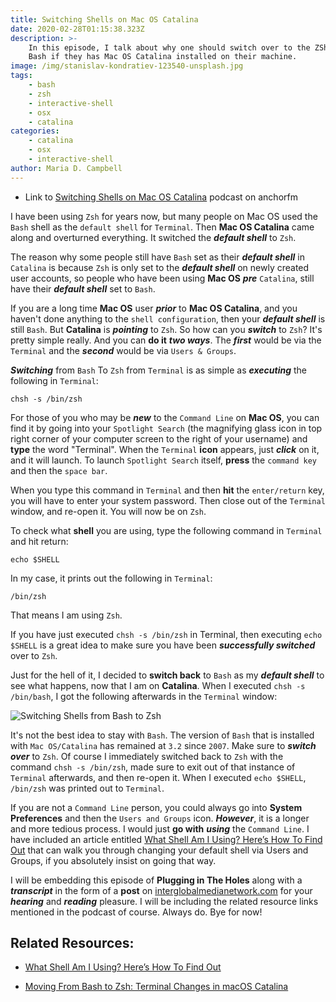 ```yaml
---
title: Switching Shells on Mac OS Catalina
date: 2020-02-28T01:15:38.323Z
description: >-
    In this episode, I talk about why one should switch over to the ZShell from
    Bash if they has Mac OS Catalina installed on their machine.
image: /img/stanislav-kondratiev-123540-unsplash.jpg
tags:
    - bash
    - zsh
    - interactive-shell
    - osx
    - catalina
categories:
    - catalina
    - osx
    - interactive-shell
author: Maria D. Campbell
---
```


-   Link to
    [Switching Shells on Mac OS Catalina](https://anchor.fm/maria-campbell/episodes/Switching-Shells-on-Mac-OS-Catalina-eb4btl)
    podcast on anchorfm

I have been using `Zsh` for years now, but many people on Mac OS used the `Bash`
shell as the `default shell` for `Terminal`. Then **Mac OS Catalina** came along
and overturned everything. It switched the **_default shell_** to `Zsh`.

The reason why some people still have `Bash` set as their **_default shell_** in
`Catalina` is because `Zsh` is only set to the **_default shell_** on newly
created user accounts, so people who have been using **Mac OS** **_pre_**
`Catalina`, still have their **_default shell_** set to `Bash`.

If you are a long time **Mac OS** user **_prior_** to **Mac OS Catalina**, and
you haven't done anything to the `shell configuration`, then your **_default
shell_** is still `Bash`. But **Catalina** is **_pointing_** to `Zsh`. So how
can you **_switch_** to `Zsh`? It's pretty simple really. And you can **do it**
**_two ways_**. The **_first_** would be via the `Terminal` and the **_second_**
would be via `Users & Groups`.

**_Switching_** from `Bash` To `Zsh` from `Terminal` is as simple as
**_executing_** the following in `Terminal`:

```shell
chsh -s /bin/zsh
```

For those of you who may be **_new_** to the `Command Line` on **Mac OS**, you
can find it by going into your `Spotlight Search` (the magnifying glass icon in
top right corner of your computer screen to the right of your username) and
**type** the word "Terminal". When the `Terminal` **icon** appears, just
**_click_** on it, and it will launch. To launch `Spotlight Search` itself,
**press** the `command key` and then the `space bar`.

When you type this command in `Terminal` and then **hit** the `enter/return`
key, you will have to enter your system password. Then close out of the
`Terminal` window, and re-open it. You will now be on `Zsh`.

To check what **shell** you are using, type the following command in `Terminal`
and hit return:

```shell
echo $SHELL
```

In my case, it prints out the following in `Terminal`:

```shell
/bin/zsh
```

That means I am using `Zsh`.

If you have just executed `chsh -s /bin/zsh` in Terminal, then executing
`echo $SHELL` is a great idea to make sure you have been **_successfully
switched_** over to `Zsh`.

Just for the hell of it, I decided to **switch back** to `Bash` as my **_default
shell_** to see what happens, now that I am on **Catalina**. When I executed
`chsh -s /bin/bash`, I got the following afterwards in the `Terminal` window:

![Switching Shells from Bash to Zsh](/img/zsh-to-bash-catalina,png)

It's not the best idea to stay with `Bash`. The version of `Bash` that is
installed with `Mac OS/Catalina` has remained at `3.2` since `2007`. Make sure
to **_switch over_** to `Zsh`. Of course I immediately switched back to `Zsh`
with the command `chsh -s /bin/zsh`, made sure to exit out of that instance of
`Terminal` afterwards, and then re-open it. When I executed `echo $SHELL`,
`/bin/zsh` was printed out to `Terminal`.

If you are not a `Command Line` person, you could always go into **System
Preferences** and then the `Users and Groups` icon. **_However_**, it is a
longer and more tedious process. I would just **go with** **_using_** the
`Command Line`. I have included an article entitled
[What Shell Am I Using? Here’s How To Find Out](https://osxdaily.com/2009/09/25/what-shell-am-i-using/)
that can walk you through changing your default shell via Users and Groups, if
you absolutely insist on going that way.

I will be embedding this episode of **Plugging in The Holes** along with a
**_transcript_** in the form of a **post** on
[interglobalmedianetwork.com](https://www.interglobalmedianetwork.com/) for your
**_hearing_** and **_reading_** pleasure. I will be including the related
resource links mentioned in the podcast of course. Always do. Bye for now!

## Related Resources:

-   [What Shell Am I Using? Here’s How To Find Out](https://osxdaily.com/2009/09/25/what-shell-am-i-using/)

-   [Moving From Bash to Zsh: Terminal Changes in macOS Catalina](https://blog.macsales.com/56921-moving-from-bash-to-zsh-terminal-changes-in-macos-catalina/)
